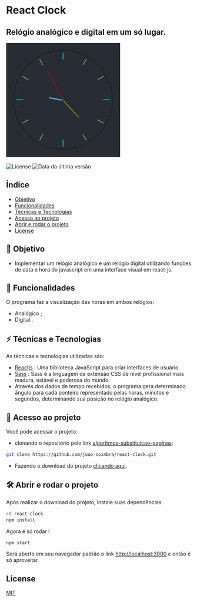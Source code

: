 # React Clock
## Relógio analógico e digital em um só lugar.

![Relógio analógico do site](https://github.com/joao-coimbra/react-clock/blob/master/public/clock.png?raw=true)

![License](https://img.shields.io/badge/license-MIT-green) ![Data da última versão](https://img.shields.io/badge/release%20date-september-yellowgreen)

## Índice

* [Objetivo](#dart-objetivo)
* [Funcionalidades](#hammer-funcionalidades)
* [Técnicas e Tecnologias](#zap-técnicas-e-tecnologias)
* [Acesso ao projeto](#open_file_folder-acesso-ao-projeto)
* [Abrir e rodar o projeto](#hammer_and_wrench-abrir-e-rodar-o-projeto)
* [License](#license)

## :dart: Objetivo

- Implementar um relógio analógico e um relógio digital utilizando funções de data e hora do javascript em uma interface visual em react-js.

## :hammer: Funcionalidades

O programa faz a visualização das horas em ambos relógios:
* Analógico ;
* Digital .

## :zap: Técnicas e Tecnologias

As técnicas e tecnologias utilizadas são:

- [Reactjs](https://reactjs.org/) : Uma biblioteca JavaScript para criar interfaces de usuário.
- [Sass](https://sass-lang.com/) : Sass é a linguagem de extensão CSS de nível profissional mais madura, estável e poderosa  do mundo.
- Através dos dados de tempo recebidos, o programa gera determinado ângulo para cada ponteiro representado pelas horas, minutos e segundos, determinando sua posição no relógio analógico.

## :open_file_folder: Acesso ao projeto

Você pode acessar o projeto:
- clonando o repositório pelo link [algoritmos-substituicao-paginas](https://github.com/joao-coimbra/react-clock.git):

```sh
git clone https://github.com/joao-coimbra/react-clock.git
```

- Fazendo o download do projeto [clicando aqui](https://github.com/joao-coimbra/react-clock/archive/refs/heads/master.zip).

## :hammer_and_wrench: Abrir e rodar o projeto

Após realizar o download do projeto, instale suas dependências

```sh
cd react-clock
npm install
```

Agora é só rodar !

```sh
npm start
```

Será aberto em seu navegador padrão o link [http://localhost:3000](http://localhost:3000) e então é só aproveitar.

## License
[MIT](https://choosealicense.com/licenses/mit/)
